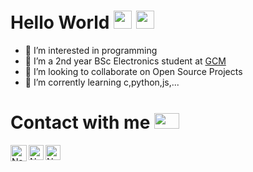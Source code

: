 # Hello World <img src="https://github.com/nandhukpvr/nandhukpvr/blob/main/Assets/Hi.gif" width="29px"> <img src="https://github.com/nandhukpvr/nandhukpvr/blob/main/Assets/Earth.gif" width="29px"> 


- 🔭 I’m interested in programming
- 🌱 I’m a 2nd year BSc Electronics student at [GCM](http://gcmananthavady.ac.in/)
- 👯 I’m looking to collaborate on Open Source Projects
- 🤔 I’m corrently learning c,python,js,...

# Contact with me <img src="https://github.com/nandhukpvr/nandhukpvr/blob/main/Assets/Handshake.gif" height="25px" width="40px">

<a href="mailto:nandhukrishnaperavoor@gmail.com">
    <img align="left" alt="Nandhu Krishna | Gmail" width="26px" src="https://github.com/nandhukpvr/nandhukpvr/blob/main/Assets/Gmail.svg" />
  </a>
  <a href="https://www.instagram.com/nandhuu.krishna/">
    <img align="left" alt="Nandhu Krishna | Instagram" width="24px" src="https://github.com/nandhukpvr/nandhukpvr/blob/main/Assets/Instagram.svg" />
  </a>
  <a href="https://www.t.me/epichere/">
    <img align="left" alt="Nandhu Krishna | Telegram" width="24px" src="https://github.com/nandhukpvr/nandhukpvr/blob/main/Assets/Telegram.svg" />
  </a>



